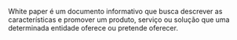 White paper é um documento informativo que busca descrever as características e promover um produto, serviço ou solução que uma determinada entidade oferece ou pretende oferecer.
